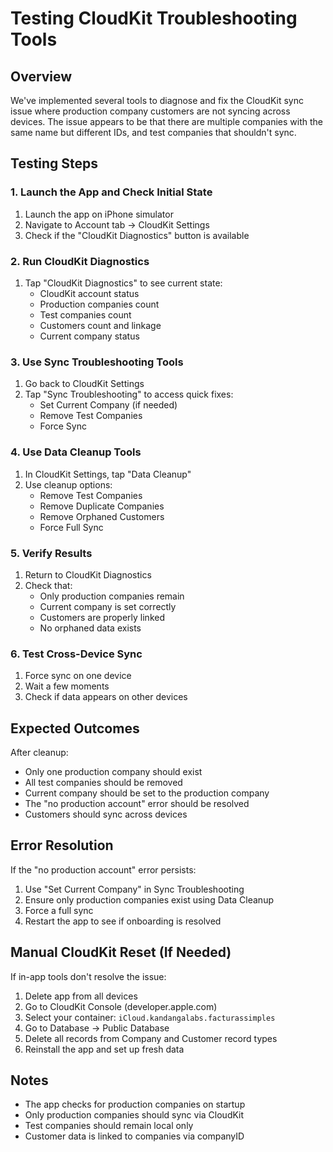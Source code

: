 # Testing CloudKit Troubleshooting Tools

## Overview
We've implemented several tools to diagnose and fix the CloudKit sync issue where production company customers are not syncing across devices. The issue appears to be that there are multiple companies with the same name but different IDs, and test companies that shouldn't sync.

## Testing Steps

### 1. Launch the App and Check Initial State
1. Launch the app on iPhone simulator
2. Navigate to Account tab → CloudKit Settings
3. Check if the "CloudKit Diagnostics" button is available

### 2. Run CloudKit Diagnostics
1. Tap "CloudKit Diagnostics" to see current state:
   - CloudKit account status
   - Production companies count
   - Test companies count
   - Customers count and linkage
   - Current company status

### 3. Use Sync Troubleshooting Tools
1. Go back to CloudKit Settings
2. Tap "Sync Troubleshooting" to access quick fixes:
   - Set Current Company (if needed)
   - Remove Test Companies
   - Force Sync

### 4. Use Data Cleanup Tools
1. In CloudKit Settings, tap "Data Cleanup"
2. Use cleanup options:
   - Remove Test Companies
   - Remove Duplicate Companies
   - Remove Orphaned Customers
   - Force Full Sync

### 5. Verify Results
1. Return to CloudKit Diagnostics
2. Check that:
   - Only production companies remain
   - Current company is set correctly
   - Customers are properly linked
   - No orphaned data exists

### 6. Test Cross-Device Sync
1. Force sync on one device
2. Wait a few moments
3. Check if data appears on other devices

## Expected Outcomes

After cleanup:
- Only one production company should exist
- All test companies should be removed
- Current company should be set to the production company
- The "no production account" error should be resolved
- Customers should sync across devices

## Error Resolution

If the "no production account" error persists:
1. Use "Set Current Company" in Sync Troubleshooting
2. Ensure only production companies exist using Data Cleanup
3. Force a full sync
4. Restart the app to see if onboarding is resolved

## Manual CloudKit Reset (If Needed)

If in-app tools don't resolve the issue:
1. Delete app from all devices
2. Go to CloudKit Console (developer.apple.com)
3. Select your container: `iCloud.kandangalabs.facturassimples`
4. Go to Database → Public Database
5. Delete all records from Company and Customer record types
6. Reinstall the app and set up fresh data

## Notes

- The app checks for production companies on startup
- Only production companies should sync via CloudKit
- Test companies should remain local only
- Customer data is linked to companies via companyID
